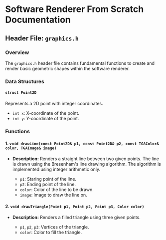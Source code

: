 # Software Renderer From Scratch Documentation

## Header File: `graphics.h`

### Overview

The `graphics.h` header file contains fundamental functions to create and render basic geometric shapes within the software renderer.
### Data Structures

#### `struct Point2D`
Represents a 2D point with integer coordinates.

- `int x`: X-coordinate of the point.
- `int y`: Y-coordinate of the point.
### Functions

#### 1. `void drawLine(const Point2D& p1, const Point2D& p2, const TGAColor& color, TGAImage& image)`

- **Description:** Renders a straight line between two given points. The line is drawn using the Bresenham's line drawing algorithm. The algorithm is implemented using integer arithmetic only.
  
  - `p1`: Staring point of the line.
  - `p2`: Ending point of the line.
  - `color`: Color of the line to be drawn.
  - `image`: Image to draw the line on.

#### 2. `void drawTriangle(Point p1, Point p2, Point p3, Color color)`

- **Description:** Renders a filled triangle using three given points.
  
  - `p1`, `p2`, `p3`: Vertices of the triangle.
  - `color`: Color to fill the triangle.

